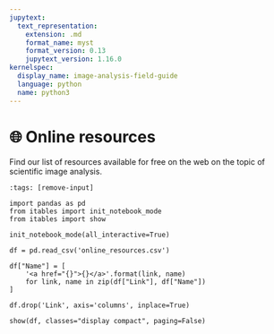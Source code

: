```yaml
---
jupytext:
  text_representation:
    extension: .md
    format_name: myst
    format_version: 0.13
    jupytext_version: 1.16.0
kernelspec:
  display_name: image-analysis-field-guide
  language: python
  name: python3
---
```


# 🌐 Online resources

Find our list of resources available for free on the web on the topic of scientific image analysis.

```{code-cell} ipython3
:tags: [remove-input]

import pandas as pd
from itables import init_notebook_mode
from itables import show

init_notebook_mode(all_interactive=True)

df = pd.read_csv('online_resources.csv')

df["Name"] = [
    '<a href="{}">{}</a>'.format(link, name)
    for link, name in zip(df["Link"], df["Name"])
]

df.drop('Link', axis='columns', inplace=True)

show(df, classes="display compact", paging=False)
```
